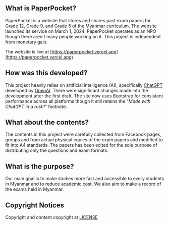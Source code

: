 <!-- V01 -->
<!-- # PaperPocket
PaperPocket was meant to be a NPO which stores and shares exam papers that are used in past exams in Myanmar.

## The Target
Our main goal is to make studies more fast and accessible to every students and to reduce academic cost. Lastly, to make a record of the exams.

## Grades!
We will be keeping the exam papers of grade 5, grade 9, ~~and grade 12~~. Right now, we only have a small portion of exam papers of those grades. -->

<!-- ## Contributors
### Papers
Magway: [ppzh0](https://github.com/ppzh0)
### Translations
Burmese Translations: [Isaiah Jonathan](https://github.com/jonathanisaiah) -->
<!-- ## legitimacy
trust me bro. i have suffered enough -->

<!-- V02 -->
## What is PaperPocket?
PaperPocket is a website that stores and shares past exam papers for Grade 12, Grade 9, and Grade 5 of the Myanmar curriculum. The website launched its service on March 1, 2024. PaperPocket operates as an NPO though there aren't many people working on it. This project is independent from monetary gain.

The website is live at [https://paperpocket.vercel.app](https://paperpocket.vercel.app)
## How was this developed?
This project heavily relies on artificial intelligence (AI), specifically [ChatGPT](https://openai.com/chatgpt/overview/) developed by [OpenAI](https://openai.com). There were significant changes made into the development after the first draft. The site now uses Bootstrap for consistent performance across all platforms though it still retains the "*Made with ChatGPT in a rush!*" footnote.
## What about the contents?
The contents in this project were carefully collected from Facebook pages, groups and from actual physical copies of the exam papers and modified to fit into A4 standards. The papers has been edited for the sole purpose of distributing only the questions and exam formats.
## What is the purpose?
Our main goal is to make studies more fast and accessible to every students in Myanmar and to reduce academic cost. We also aim to make a record of the exams held in Myanmar.
## Copyright Notices
Copyright and content copyright at [LICENSE](./LICENSE)
